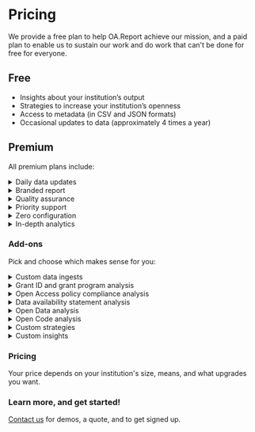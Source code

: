 # Pricing

We provide a free plan to help OA.Report achieve our mission, and a paid plan to enable us to sustain our work and do work that can't be done for free for everyone.

## Free

* Insights about your institution’s output
* Strategies to increase your institution’s openness
* Access to metadata (in CSV and JSON formats)
* Occasional updates to data (approximately 4 times a year)

## Premium

All premium plans include:

<details>

<summary>Daily data updates</summary>

Daily updates to open data, and weekly or as possible updates to custom and manually collected data.

</details>

<details>

<summary>Branded report</summary>

A custom URL for your report

</details>

<details>

<summary>Quality assurance</summary>

Best efforts at quality assurance, with corrections when possible to issues flagged by users.

</details>

<details>

<summary>Priority support</summary>

Priority support with questions be acknowledged and, when possible, addressed over email within 24 hours during weekdays. Support over calls will be considered as requested.

</details>

<details>

<summary>Zero configuration</summary>

We'll setup your report to include the required data, analyze your policy, and provide you actions to take.

</details>

<details>

<summary>In-depth analytics</summary>

We'll provide deeper analysis, including:

* Analysis of your publishing output including where you're publishing, on what subjects, and who is funding the work.
* Open Access analysis providing information on if, when, where, and how papers are Open Access.
* How many citations your works are receiving

</details>

### Add-ons

Pick and choose which makes sense for you:

<details>

<summary>Custom data ingests</summary>

Custom article discovery utilizing custom searches of open data, ingesting of internal data when possible, and manually collected data when possible.

</details>

<details>

<summary>Grant ID and grant program analysis</summary>

Grant ID & program analysis to collect and clean Grant ID data, and then enable articles and analysis to be segmented by programs at the foundation.

</details>

<details>

<summary>Open Access policy compliance analysis</summary>

OA policy compliance analysis providing a true/false assessment of compliance on a paper-by-paper basis and for papers as a whole.

</details>

<details>

<summary>Data availability statement analysis</summary>

Collection of data availability statements to find out how many papers have data availability statements

</details>

<details>

<summary>Open Data analysis</summary>

Open data analysis to discover data associated with articles and assess its openness.

</details>

<details>

<summary>Open Code analysis</summary>

Open code analysis to discover code associated with articles and assess its openness.

</details>

<details>

<summary>Custom strategies</summary>

Customized strategies for increasing openness. Customizations can include email text, changes to which articles are targeted, and where possible new action types.

</details>

<details>

<summary>Custom insights</summary>

Customized analysis of your data to help answer questions that matter to you.

</details>

### Pricing

Your price depends on your institution's size, means, and what upgrades you want.

### Learn more, and get started!

[Contact us](mailto:joe@oa.works) for demos, a quote, and to get signed up.
